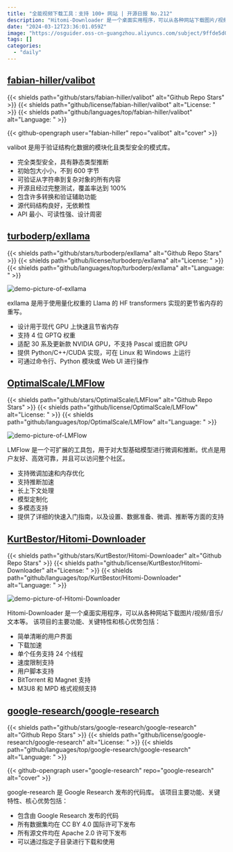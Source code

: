 ```yaml
---
title: "全能视频下载工具：支持 100+ 网站 | 开源日报 No.212"
description: "Hitomi-Downloader 是一个桌面实用程序，可以从各种网站下载图片/视频/音乐/文本等。"
date: "2024-03-12T23:36:01.059Z"
image: "https://osguider.oss-cn-guangzhou.aliyuncs.com/subject/9ffde5d0c3203f81320a0b825dec29fa.png"
tags: []
categories:
  - "daily"
---
```


## [fabian-hiller/valibot](https://github.com/fabian-hiller/valibot)

{{< shields path="github/stars/fabian-hiller/valibot" alt="Github Repo Stars" >}} {{< shields path="github/license/fabian-hiller/valibot" alt="License: " >}} {{< shields path="github/languages/top/fabian-hiller/valibot" alt="Language: " >}}

{{< github-opengraph user="fabian-hiller" repo="valibot" alt="cover" >}}

valibot 是用于验证结构化数据的模块化且类型安全的模式库。

- 完全类型安全，具有静态类型推断
- 初始包大小小，不到 600 字节
- 可验证从字符串到复杂对象的所有内容
- 开源且经过完整测试，覆盖率达到 100%
- 包含许多转换和验证辅助功能
- 源代码结构良好，无依赖性
- API 最小、可读性强、设计周密
  
## [turboderp/exllama](https://github.com/turboderp/exllama)

{{< shields path="github/stars/turboderp/exllama" alt="Github Repo Stars" >}} {{< shields path="github/license/turboderp/exllama" alt="License: " >}} {{< shields path="github/languages/top/turboderp/exllama" alt="Language: " >}}

![demo-picture-of-exllama](https://osguider.oss-cn-guangzhou.aliyuncs.com/subject/be3fe37fa26527b87275dd3b8fb2bc01.jpeg)

exllama 是用于使用量化权重的 Llama 的 HF transformers 实现的更节省内存的重写。

- 设计用于现代 GPU 上快速且节省内存
- 支持 4 位 GPTQ 权重
- 适配 30 系及更新款 NVIDIA GPU，不支持 Pascal 或旧款 GPU
- 提供 Python/C++/CUDA 实现，可在 Linux 和 Windows 上运行
- 可通过命令行、Python 模块或 Web UI 进行操作
  
## [OptimalScale/LMFlow](https://github.com/OptimalScale/LMFlow)

{{< shields path="github/stars/OptimalScale/LMFlow" alt="Github Repo Stars" >}} {{< shields path="github/license/OptimalScale/LMFlow" alt="License: " >}} {{< shields path="github/languages/top/OptimalScale/LMFlow" alt="Language: " >}}

![demo-picture-of-LMFlow](https://static.osguider.com/subject/github/OptimalScale/LMFlow/47e31b5050ad644714f91fd19145f189.png)

LMFlow 是一个可扩展的工具包，用于对大型基础模型进行微调和推断。优点是用户友好、高效可靠，并且可以访问整个社区。

- 支持微调加速和内存优化
- 支持推断加速
- 长上下文处理
- 模型定制化
- 多模态支持
- 提供了详细的快速入门指南，以及设置、数据准备、微调、推断等方面的支持
  
## [KurtBestor/Hitomi-Downloader](https://github.com/KurtBestor/Hitomi-Downloader)

{{< shields path="github/stars/KurtBestor/Hitomi-Downloader" alt="Github Repo Stars" >}} {{< shields path="github/license/KurtBestor/Hitomi-Downloader" alt="License: " >}} {{< shields path="github/languages/top/KurtBestor/Hitomi-Downloader" alt="Language: " >}}

![demo-picture-of-Hitomi-Downloader](https://static.osguider.com/subject/github/KurtBestor/Hitomi-Downloader/d791a6d294c42873029f24dc8af83b4f.gif)

Hitomi-Downloader 是一个桌面实用程序，可以从各种网站下载图片/视频/音乐/文本等。
该项目的主要功能、关键特性和核心优势包括：

- 简单清晰的用户界面
- 下载加速
- 单个任务支持 24 个线程
- 速度限制支持
- 用户脚本支持
- BitTorrent 和 Magnet 支持
- M3U8 和 MPD 格式视频支持
  
## [google-research/google-research](https://github.com/google-research/google-research)

{{< shields path="github/stars/google-research/google-research" alt="Github Repo Stars" >}} {{< shields path="github/license/google-research/google-research" alt="License: " >}} {{< shields path="github/languages/top/google-research/google-research" alt="Language: " >}}

{{< github-opengraph user="google-research" repo="google-research" alt="cover" >}}

google-research 是 Google Research 发布的代码库。
该项目主要功能、关键特性、核心优势包括：

- 包含由 Google Research 发布的代码
- 所有数据集均在 CC BY 4.0 国际许可下发布
- 所有源文件均在 Apache 2.0 许可下发布
- 可以通过指定子目录进行下载和使用
  
